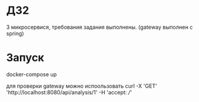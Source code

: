 # ДЗ2

3 микросервися, требования задания выполнены. (gateway выполнен с spring)

# Запуск

docker-compose up

для проверки gateway можно испоользовать curl -X 'GET'   'http://localhost:8080/api/analysis/1'   -H 'accept: */*'